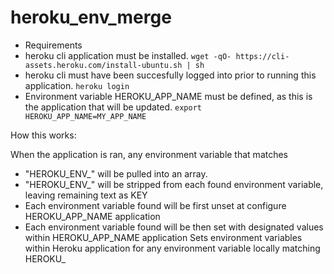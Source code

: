 # heroku_env_merge
* Requirements 
* heroku cli application must be installed. ```wget -qO- https://cli-assets.heroku.com/install-ubuntu.sh | sh```
* heroku cli must have been succesfully logged into prior to running this application. ```heroku login```
* Environment variable HEROKU_APP_NAME must be defined, as this is the application that will be updated. ```export HEROKU_APP_NAME=MY_APP_NAME```

How this works:

When the application is ran, any environment variable that matches 
* "HEROKU_ENV_" will be pulled into an array.
* "HEROKU_ENV_" will be stripped from each found environment variable, leaving remaining text as KEY
* Each environment variable found will be first unset at configure HEROKU_APP_NAME application
* Each environment variable found will be then set with designated values within HEROKU_APP_NAME application
Sets environment variables within Heroku application for any environment variable locally matching HEROKU_ 
